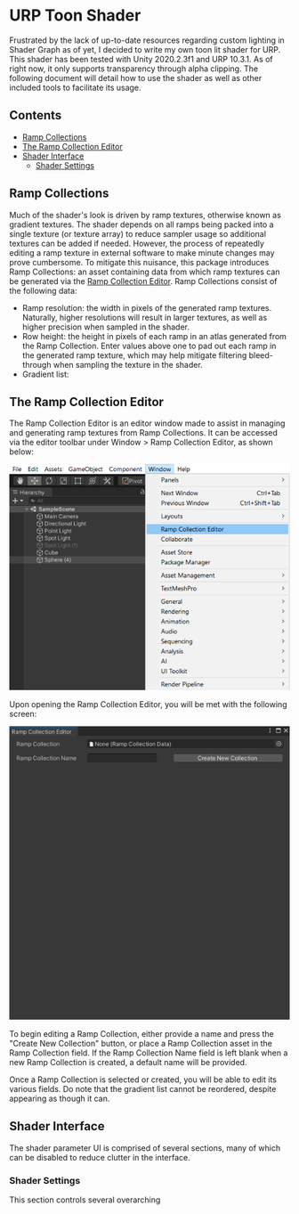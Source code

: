 # URP Toon Shader <!-- omit in toc -->

Frustrated by the lack of up-to-date resources regarding custom lighting in Shader Graph as of yet, I decided to write my own toon lit shader for URP. This shader has been tested with Unity 2020.2.3f1 and URP 10.3.1. As of right now, it only supports transparency through alpha clipping. The following document will detail how to use the shader as well as other included tools to facilitate its usage.

## Contents <!-- omit in toc -->

- [Ramp Collections](#ramp-collections)
- [The Ramp Collection Editor](#the-ramp-collection-editor)
- [Shader Interface](#shader-interface)
  - [Shader Settings](#shader-settings)

## Ramp Collections

Much of the shader's look is driven by ramp textures, otherwise known as gradient textures. The shader depends on all ramps being packed into a single texture (or texture array) to reduce sampler usage so additional textures can be added if needed. However, the process of repeatedly editing a ramp texture in external software to make minute changes may prove cumbersome. To mitigate this nuisance, this package introduces Ramp Collections: an asset containing data from which ramp textures can be generated via the [Ramp Collection Editor](#the-ramp-collection-editor). Ramp Collections consist of the following data:

- Ramp resolution: the width in pixels of the generated ramp textures. Naturally, higher resolutions will result in larger textures, as well as higher precision when sampled in the shader.
- Row height: the height in pixels of each ramp in an atlas generated from the Ramp Collection. Enter values above one to pad out each ramp in the generated ramp texture, which may help mitigate filtering bleed-through when sampling the texture in the shader.
- Gradient list:

## The Ramp Collection Editor

The Ramp Collection Editor is an editor window made to assist in managing and generating ramp textures from Ramp Collections. It can be accessed via the editor toolbar under Window > Ramp Collection Editor, as shown below:

![Ramp Collection Menu](Images/ramp_collection_menu_item.png)

Upon opening the Ramp Collection Editor, you will be met with the following screen:

![Empty Ramp Collection Editor](Images/ramp_collection_empty.png)

To begin editing a Ramp Collection, either provide a name and press the "Create New Collection" button, or place a Ramp Collection asset in the Ramp Collection field. If the Ramp Collection Name field is left blank when a new Ramp Collection is created, a default name will be provided.

Once a Ramp Collection is selected or created, you will be able to edit its various fields. Do note that the gradient list cannot be reordered, despite appearing as though it can.

## Shader Interface

The shader parameter UI is comprised of several sections, many of which can be disabled to reduce clutter in the interface.

### Shader Settings

This section controls several overarching 